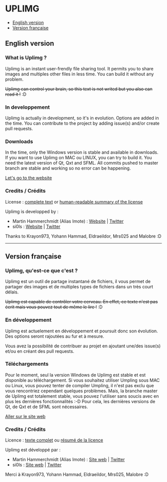 # UPLIMG

- [English version](#english-version)
- [Version française](#version-fran%C3%A7aise)

## English version

### What is Uplimg ?

Uplimg is an instant user-frendly file sharing tool.
It permits you to share images and multiples other files in less time.
You can build it without any problem.

~~Uplimg can control your brain, so this text is not writed but you also can read it !~~ :D

### In developpement

Uplimg is actually in development, so it's in evolution. Options are added in the time. You can contribute to the project by adding issue(s) and/or create pull requests.

### Downloads

In the time, only the Windows version is stable and available in downloads. If you want to use Uplimg on MAC ou LINUX, you can try to build it. You need the latest version of Qt, Qxt and SFML. All commits pushed to master branch are stable and working so no error can be happening.

[Let's go to the website](http://uplmg.com)

### Credits  /  Crédits
License : [complete text](https://github.com/Imote/Uplimg/blob/master/LICENSE.md) or [human-readable summary of the license](http://creativecommons.org/licenses/by-nc-sa/4.0/)

Uplimg is developped by :
- Martin Hammerchmidt (Alias Imote) : [Website](http://www.imote.eu/)  |  [Twitter](https://twitter.com/_MartinH_)
- si0ls : [Website](http://si0ls.fr/) | [Twitter](https://twitter.com/si0ls)

Thanks to Krayon973, Yohann Hammad, Eldraeildor, Mrs025 and Malobre :D


***

## Version française

### Uplimg, qu'est-ce que c'est ?

Uplimg est un outil de partage instantané de fichiers, il vous permet de partager des images et de multiples types de fichiers dans un très court délais.

~~Uplimg est capable de contrôler votre cerveau. En effet, ce texte n'est pas écrit mais vous pouvez tout de même le lire !~~ :D

### En développement

Uplimg est actuelement en développement et poursuit donc son évolution. Des options seront rajoutées au fur et à mesure.

Vous avez la possibilité de contribuer au projet en ajoutant une/des issue(s) et/ou en créant des pull requests.

### Téléchargements

Pour le moment, seul la version Windows de Uplimg est stable et est disponible au téléchargement.
Si vous souhaitez utiliser Umpling sous MAC ou Linux, vous pouvez tenter de compiler Umpling, il n'est pas exclu que vous rencontriez cependant quelques problèmes. Mais, la branche master de Uplimg est totalement stable, vous pouvez l'utiliser sans soucis avec en plus les dernières fonctionnalités :-D
Pour cela, les dernières versions de Qt, de Qxt et de SFML sont nécessaires.

[Aller sur le site web](http://uplmg.com)

### Credits  /  Crédits
Licence : [texte complet](https://github.com/Imote/Uplimg/blob/master/LICENSE.md) ou [résumé de la licence](http://creativecommons.org/licenses/by-nc-sa/4.0/)

Uplimg est développé par :
- Martin Hammerchmidt (Alias Imote) : [Site web](http://www.imote.eu/)  |  [Twitter](https://twitter.com/_MartinH_)
- si0ls : [Site web](http://si0ls.fr/) | [Twitter](https://twitter.com/si0ls)

Merci à Krayon973, Yohann Hammad, Eldraeildor, Mrs025, Malobre :D
